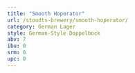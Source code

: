 ```yaml
---
title: "Smooth Hoperator"
url: /stoudts-brewery/smooth-hoperator/
category: German Lager
style: German-Style Doppelbock
abv: 7
ibu: 0
srm: 0
upc: 0
---
```



